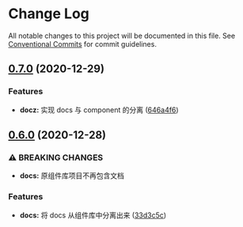 # Change Log

All notable changes to this project will be documented in this file.
See [Conventional Commits](https://conventionalcommits.org) for commit guidelines.

## [0.7.0](https://github.com/mjzhang1993/lerna-test/compare/v0.6.0...v0.7.0) (2020-12-29)


### Features

* **docz:** 实现 docs 与 component 的分离 ([646a4f6](https://github.com/mjzhang1993/lerna-test/commit/646a4f60a47d3f9ecc2408bac60c832b0856e864))



## [0.6.0](https://github.com/mjzhang1993/lerna-test/compare/v0.5.0...v0.6.0) (2020-12-28)


### ⚠ BREAKING CHANGES

* **docs:** 原组件库项目不再包含文档

### Features

* **docs:** 将 docs 从组件库中分离出来 ([33d3c5c](https://github.com/mjzhang1993/lerna-test/commit/33d3c5c486f9e6b757bdfbaec4244d75751ec5d6))
